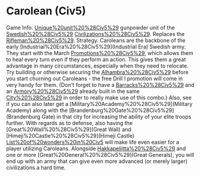 # Carolean (Civ5)

Game Info.
[Unique%20unit%20%28Civ5%29](Unique) gunpowder unit of the [Swedish%20%28Civ5%29](Swedish) [Civilizations%20%28Civ5%29](civilization). Replaces the [Rifleman%20%28Civ5%29](Rifleman).
Strategy.
Caroleans are the backbone of the early [Industrial%20Era%20%28Civ5%29](Industrial Era) Swedish army. They start with the March [Promotions%20%28Civ5%29](promotion), which allows them to heal every turn even if they perform an action. This gives them a great advantage in many circumstances, especially when they need to relocate.
Try building or otherwise securing the [Alhambra%20%28Civ5%29](Alhambra) before you start churning out Caroleans - the free Drill I promotion will come in very handy for them. (Don't forget to have a [Barracks%20%28Civ5%29](Barracks) and an [Armory%20%28Civ5%29](Armory) already built in the same [City%20%28Civ5%29](city) in order to really make use of this combo.) Also, see if you can also later get a [Military%20Academy%20%28Civ5%29](Military Academy) along with the [Brandenburg%20Gate%20%28Civ5%29](Brandenburg Gate) in that city for increasing the ability of your elite troops further. With regards as to defense, also having the [Great%20Wall%20%28Civ5%29](Great Wall) and [Himeji%20Castle%20%28Civ5%29](Himeji Castle) [List%20of%20wonders%20in%20Civ5](wonders) will make life even easier for a player utilizing Caroleans.
Alongside [Hakkapeliitta%20%28Civ5%29](Hakkapeliittas) and one or more [Great%20General%20%28Civ5%29](Great Generals), you will end up with an army that can give even more advanced (or merely larger) civilizations a hard time.